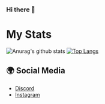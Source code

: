 ### Hi there 👋

# My Stats
![Anurag's github stats](https://github-readme-stats.vercel.app/api?username=polemikal&show_icons=true&hide_title=true&theme=tokyonight)
[![Top Langs](https://github-readme-stats.vercel.app/api/top-langs/?username=polemikal&layout=compact&theme=tokyonight)](https://github.com/anuraghazra/github-readme-stats)

## 🌍 Social Media
- [Discord](https://discordapp.com/users/934508763514273893)
- [Instagram](https://www.instagram.com/adelphapatel.xx)
